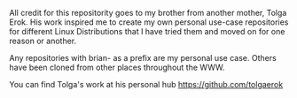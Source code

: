 All credit for this repositority goes to my brother from another mother, Tolga Erok.  His work inspired me to create my own personal use-case repositories for different Linux Distributions that I have tried them and moved on for one reason or another.

Any repositories with brian- as a prefix are my personal use case.  Others have been cloned from other places throughout the WWW.

You can find Tolga's work at his personal hub https://github.com/tolgaerok


<!---
wvpianoman/wvpianoman is a ✨ special ✨ repository because its `README.md` (this file) appears on your GitHub profile.
You can click the Preview link to take a look at your changes.
--->
